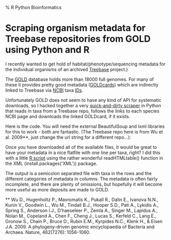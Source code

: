 % R Python Bioinformatics

Scraping organism metadata for Treebase repositories from GOLD using Python and R
==================================================================================

I recently wanted to get hold of habitat/phenotype/sequencing metadata for the individual organisms of  an archived [Treebase](http://treebase.org/treebase-web/home.html) project.)

The [GOLD](http://www.genomesonline.org/) database holds  more than 18000 full genomes.  For many of these it provides pretty good metadata ([GOLDcards](http://genomesonline.org/cgi-bin/GOLD/bin/GOLDCards.cgi?goldstamp=Gc00536)) which are indirectly linked  to Treebase via [NCBI](http://www.ncbi.nlm.nih.gov/taxonomy) taxa [IDs](http://www.ncbi.nlm.nih.gov/Taxonomy/Browser/wwwtax.cgi?mode=Info&amp;id=122368).

Unfortunately GOLD does not seem to have any kind of API for systematic downloads, so I hacked together a very [quick-and-dirty scraper](https://gist.github.com/2929217) in Python that reads in taxa from a Treebase repo, follows the links to each species NCBI page and downloads the linked GOLDcard, if it exists.

Here is the code. You will need the external BeautifulSoup and lxml libraries for this to work - both are fantastic. (The Treebase repo here is from Wu et al. 2009**, just change the url string for a different repo...):

Once you have downloaded all of the available files, It would be great to have your metadata in a nice flatfile with one line per taxa, right?  I did this with a little [R script](https://gist.github.com/2929366) using the rather wonderful readHTMLtable() function in the XML (install.packages('XML')) package. 

The output is a semicolon separated file with taxa in the rows and the different categories of metadata in columns. The metadata is often fairly incomplete, and  there are plenty of omissions, but hopefully it will become more useful as more deposits are made to GOLD.


** Wu D., Hugenholtz P., Mavromatis K., Pukall R., Dalin E., Ivanova N.N., Kunin V., Goodwin L., Wu M., Tindall B.J., Hooper S.D., Pati A., Lykidis A., Spring S., Anderson I.J., D’haeseleer P., Zemla A., Singer M., Lapidus A., Nolan M., Copeland A., Chen F., Cheng J., Lucas S., Kerfeld C., Lang E., Gronow S., Chain P., Bruce D., Rubin E.M., Kyrpides N.C., Klenk H., & Eisen J.A. 2009. A phylogeny-driven genomic encyclopaedia of Bacteria and Archaea. Nature, 462(7276): 1056-1060.

